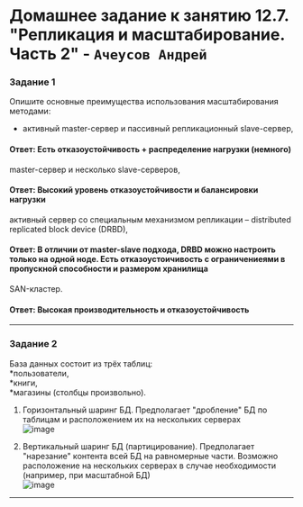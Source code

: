 # Домашнее задание к занятию  12.7. "Репликация и масштабирование. Часть 2" - `Ачеусов Андрей`

### Задание 1

Опишите основные преимущества использования масштабирования методами:  
  
* активный master-сервер и пассивный репликационный slave-сервер,  
#### Ответ: Есть отказоустойчивость + распределение нагрузки (немного)  
master-сервер и несколько slave-серверов,  
#### Ответ: Высокий уровень отказоустойчивости и балансировки нагрузки  
активный сервер со специальным механизмом репликации – distributed replicated block device (DRBD),  
#### Ответ: В отличии от master-slave подхода, DRBD можно настроить только на одной ноде. Есть отказоустоичивость с ограничениеями в пропускной способности и размером хранилища  
SAN-кластер.  
#### Ответ: Высокая производительность и отказоустойчивость  

---



### Задание 2

База данных состоит из трёх таблиц:  
*пользователи,  
*книги,  
*магазины (столбцы произвольно).  
  
1) Горизонтальный шаринг БД. Предполагает "дробление" БД по таблицам и расположением их на нескольких серверах  
![image](https://github.com/AndrewAche/HW_ALL/assets/121398221/d0cc79de-cacc-443c-a0ec-a050ebf89488)  
    
2) Вертикальный шаринг БД (партицирование). Предполагает "нарезание" контента всей БД на равномерные части. Возможно расположение на нескольких серверах в случае необходимости (например, при масштабной БД)  
![image](https://github.com/AndrewAche/HW_ALL/assets/121398221/a16c8f72-342a-427a-9af4-01c14f05a791)


---



